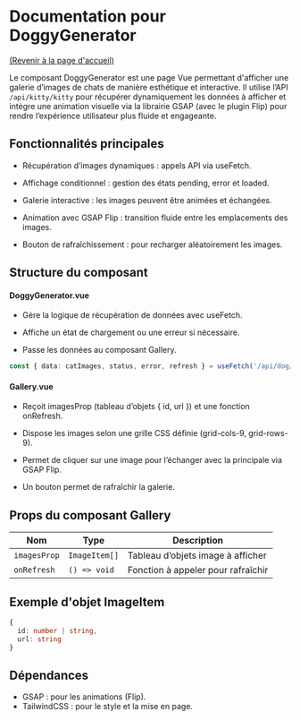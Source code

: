 # Documentation pour DoggyGenerator

[(Revenir à la page d'accueil)](../README.md)

Le composant DoggyGenerator est une page Vue permettant d'afficher une galerie d’images de chats de manière esthétique et interactive. Il utilise l’API <code>/api/kitty/kitty</code> pour récupérer dynamiquement les données à afficher et intègre une animation visuelle via la librairie GSAP (avec le plugin Flip) pour rendre l’expérience utilisateur plus fluide et engageante.



## Fonctionnalités principales
- Récupération d’images dynamiques : appels API via useFetch.

- Affichage conditionnel : gestion des états pending, error et loaded.

- Galerie interactive : les images peuvent être animées et échangées.

- Animation avec GSAP Flip : transition fluide entre les emplacements des images.

- Bouton de rafraîchissement : pour recharger aléatoirement les images.

## Structure du composant

#### DoggyGenerator.vue

- Gère la logique de récupération de données avec useFetch.

- Affiche un état de chargement ou une erreur si nécessaire.

- Passe les données au composant Gallery.

```ts
const { data: catImages, status, error, refresh } = useFetch('/api/dog/dog')
```

#### Gallery.vue
- Reçoit imagesProp (tableau d’objets { id, url }) et une fonction onRefresh.

- Dispose les images selon une grille CSS définie (grid-cols-9, grid-rows-9).

- Permet de cliquer sur une image pour l’échanger avec la principale via GSAP Flip.

- Un bouton permet de rafraîchir la galerie.

## Props du composant Gallery

| Nom          | Type          | Description                        |
| ------------ | ------------- | ---------------------------------- |
| `imagesProp` | `ImageItem[]` | Tableau d’objets image à afficher  |
| `onRefresh`  | `() => void`  | Fonction à appeler pour rafraîchir |


## Exemple d'objet ImageItem
```ts
{
  id: number | string,
  url: string
}
```

## Dépendances 

- GSAP : pour les animations (Flip).
- TailwindCSS : pour le style et la mise en page.
